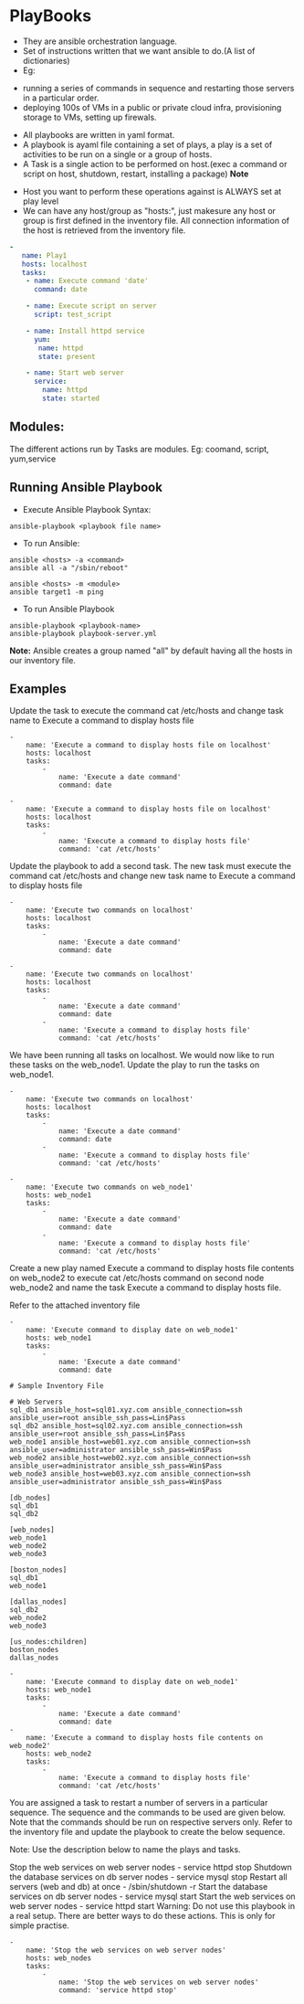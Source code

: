 # PlayBooks
* They are ansible orchestration language.
* Set of instructions written that we want ansible to do.(A list of dictionaries)
* Eg: 
- running a series of commands in sequence and restarting those servers in a particular order.
- deploying 100s of VMs in a public or private cloud infra, provisioning storage to VMs, setting up firewals.
* All playbooks are written in yaml format.
* A playbook is ayaml file containing a set of plays, a play is a set of activities to be run on a single or a group of hosts.
* A Task is a single action to be performed on host.(exec a command or script on host, shutdown, restart, installing a package)
**Note**
- Host you want to perform these operations against is ALWAYS set at play level
- We can have any host/group as "hosts:", just makesure any host or group is first defined in the inventory file. All connection information of the host is retrieved from the inventory file.

```yaml
-
   name: Play1
   hosts: localhost
   tasks:
    - name: Execute command 'date'
      command: date

    - name: Execute script on server
      script: test_script

    - name: Install httpd service
      yum:
       name: httpd
       state: present

    - name: Start web server
      service:
        name: httpd
        state: started 

```


## Modules:
The different actions run by Tasks are modules.
Eg: coomand, script, yum,service

## Running Ansible Playbook
- Execute Ansible Playbook Syntax:
```
ansible-playbook <playbook file name>
```
* To run Ansible:
```
ansible <hosts> -a <command>
ansible all -a "/sbin/reboot"

ansible <hosts> -m <module>
ansible target1 -m ping
```
* To run Ansible Playbook
```
ansible-playbook <playbook-name>
ansible-playbook playbook-server.yml
```

**Note:**
Ansible creates a group named "all" by default having all the hosts in our inventory file.

## Examples

Update the task to execute the command cat /etc/hosts and change task name to Execute a command to display hosts file
```
-
    name: 'Execute a command to display hosts file on localhost'
    hosts: localhost
    tasks:
        -
            name: 'Execute a date command'
            command: date

```

```
-
    name: 'Execute a command to display hosts file on localhost'
    hosts: localhost
    tasks:
        -
            name: 'Execute a command to display hosts file'
            command: 'cat /etc/hosts'

```
Update the playbook to add a second task. The new task must execute the command cat /etc/hosts and change new task name to Execute a command to display hosts file

```
-
    name: 'Execute two commands on localhost'
    hosts: localhost
    tasks:
        -
            name: 'Execute a date command'
            command: date

```
```
-
    name: 'Execute two commands on localhost'
    hosts: localhost
    tasks:
        -
            name: 'Execute a date command'
            command: date
        -
            name: 'Execute a command to display hosts file'
            command: 'cat /etc/hosts'

```
We have been running all tasks on localhost. We would now like to run these tasks on the web_node1. Update the play to run the tasks on web_node1.

```
-
    name: 'Execute two commands on localhost'
    hosts: localhost
    tasks:
        -
            name: 'Execute a date command'
            command: date
        -
            name: 'Execute a command to display hosts file'
            command: 'cat /etc/hosts'

```
```
-
    name: 'Execute two commands on web_node1'
    hosts: web_node1
    tasks:
        -
            name: 'Execute a date command'
            command: date
        -
            name: 'Execute a command to display hosts file'
            command: 'cat /etc/hosts'
```
Create a new play named Execute a command to display hosts file contents on web_node2 to execute cat /etc/hosts command on second node web_node2 and name the task Execute a command to display hosts file.


Refer to the attached inventory file

```
-
    name: 'Execute command to display date on web_node1'
    hosts: web_node1
    tasks:
        -
            name: 'Execute a date command'
            command: date

```
```
# Sample Inventory File

# Web Servers
sql_db1 ansible_host=sql01.xyz.com ansible_connection=ssh ansible_user=root ansible_ssh_pass=Lin$Pass
sql_db2 ansible_host=sql02.xyz.com ansible_connection=ssh ansible_user=root ansible_ssh_pass=Lin$Pass
web_node1 ansible_host=web01.xyz.com ansible_connection=ssh ansible_user=administrator ansible_ssh_pass=Win$Pass
web_node2 ansible_host=web02.xyz.com ansible_connection=ssh ansible_user=administrator ansible_ssh_pass=Win$Pass
web_node3 ansible_host=web03.xyz.com ansible_connection=ssh ansible_user=administrator ansible_ssh_pass=Win$Pass

[db_nodes]
sql_db1
sql_db2

[web_nodes]
web_node1
web_node2
web_node3

[boston_nodes]
sql_db1
web_node1

[dallas_nodes]
sql_db2
web_node2
web_node3

[us_nodes:children]
boston_nodes
dallas_nodes
```

```
-
    name: 'Execute command to display date on web_node1'
    hosts: web_node1
    tasks:
        -
            name: 'Execute a date command'
            command: date
-
    name: 'Execute a command to display hosts file contents on web_node2'
    hosts: web_node2
    tasks:
        -
            name: 'Execute a command to display hosts file'
            command: 'cat /etc/hosts'

```
You are assigned a task to restart a number of servers in a particular sequence. The sequence and the commands to be used are given below. Note that the commands should be run on respective servers only. Refer to the inventory file and update the playbook to create the below sequence.

Note: Use the description below to name the plays and tasks.

Stop the web services on web server nodes - service httpd stop
Shutdown the database services on db server nodes - service mysql stop
Restart all servers (web and db) at once - /sbin/shutdown -r
Start the database services on db server nodes - service mysql start
Start the web services on web server nodes - service httpd start
Warning: Do not use this playbook in a real setup. There are better ways to do these actions. This is only for simple practise.

```
-
    name: 'Stop the web services on web server nodes'
    hosts: web_nodes
    tasks:
        -
            name: 'Stop the web services on web server nodes'
            command: 'service httpd stop'

```
```

```
